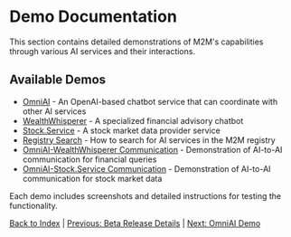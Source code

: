 # Demo Documentation

This section contains detailed demonstrations of M2M's capabilities through various AI services and their interactions.

## Available Demos

- [OmniAI](./demo/omniAI_demo.md) - An OpenAI-based chatbot service that can coordinate with other AI services
- [WealthWhisperer](./demo/wealthWhisperer_demo.md) - A specialized financial advisory chatbot
- [Stock.Service](./demo/stockService_demo.md) - A stock market data provider service
- [Registry Search](./demo/registry_search.md) - How to search for AI services in the M2M registry
- [OmniAI-WealthWhisperer Communication](./demo/omniAI_wealthWhisperer_communication.md) - Demonstration of AI-to-AI communication for financial queries
- [OmniAI-Stock.Service Communication](./demo/omniAI_stockService_communication.md) - Demonstration of AI-to-AI communication for stock market data

Each demo includes screenshots and detailed instructions for testing the functionality.

[Back to Index](./index.md) | [Previous: Beta Release Details](./beta.md) | [Next: OmniAI Demo](./demo/omniAI_demo.md)

